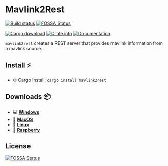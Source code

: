 # Mavlink2Rest
[![Build status](https://travis-ci.org/patrickelectric/mavlink2rest.svg)](https://travis-ci.org/patrickelectric/mavlink2rest)[![FOSSA Status](https://app.fossa.io/api/projects/git%2Bgithub.com%2Fpatrickelectric%2Fmavlink2rest.svg?type=shield)](https://app.fossa.io/projects/git%2Bgithub.com%2Fpatrickelectric%2Fmavlink2rest?ref=badge_shield)

[![Cargo download](https://img.shields.io/crates/d/mavlink2rest)](https://crates.io/crates/mavlink2rest)
[![Crate info](https://img.shields.io/crates/v/mavlink2rest.svg)](https://crates.io/crates/mavlink2rest)
[![Documentation](https://docs.rs/mavlink2rest/badge.svg)](https://docs.rs/mavlink2rest)

`mavlink2rest` creates a REST server that provides mavlink information from a mavlink source.

## Install :zap:
- :gear: Cargo Install: `cargo install mavlink2rest`

## Downloads :package:

- :computer: [**Windows**](https://github.com/patrickelectric/mavlink2rest/releases/download/continuous/mavlink2rest-i686-pc-windows-msvc.zip)
- :apple: [**MacOS**](https://github.com/patrickelectric/mavlink2rest/releases/download/continuous/mavlink2rest-x86_64-apple-darwin)
- :penguin: [**Linux**](https://github.com/patrickelectric/mavlink2rest/releases/download/continuous/mavlink2rest-x86_64-unknown-linux-musl)
- :strawberry: [**Raspberry**](https://github.com/patrickelectric/mavlink2rest/releases/download/continuous/mavlink2rest-armv7-unknown-linux-musleabihf)


## License
[![FOSSA Status](https://app.fossa.io/api/projects/git%2Bgithub.com%2Fpatrickelectric%2Fmavlink2rest.svg?type=large)](https://app.fossa.io/projects/git%2Bgithub.com%2Fpatrickelectric%2Fmavlink2rest?ref=badge_large)